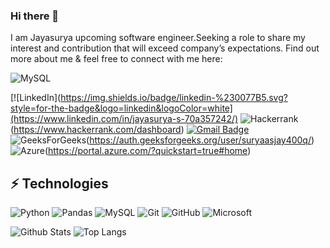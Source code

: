 ### Hi there 👋

I am Jayasurya upcoming software engineer.Seeking a role to share my interest and contribution that will exceed company’s expectations. Find out more about me & feel free to connect with me here:

![MySQL](https://img.shields.io/badge/mysql-%2300f.svg?style=for-the-badge&logo=mysql&logoColor=white)

[![LinkedIn](https://img.shields.io/badge/linkedin-%230077B5.svg?style=for-the-badge&logo=linkedin&logoColor=white](https://www.linkedin.com/in/jayasurya-s-70a357242/)
![Hackerrank](https://img.shields.io/badge/-Hackerrank-2EC866?style=for-the-badge&logo=HackerRank&logoColor=white)(https://www.hackerrank.com/dashboard)
[![Gmail Badge](https://img.shields.io/badge/-jsurya2552000@gmail.com-c14438?style=flat-square&logo=Gmail&logoColor=white&link=mailto:jsurya2552000@gmail.com)](mailto:jsurya2552000@gmail.com)
![GeeksForGeeks](https://img.shields.io/badge/GeeksforGeeks-gray?style=for-the-badge&logo=geeksforgeeks&logoColor=35914c)(https://auth.geeksforgeeks.org/user/suryaasjay400q/)
![Azure](https://img.shields.io/badge/azure-%230072C6.svg?style=for-the-badge&logo=microsoftazure&logoColor=white)(https://portal.azure.com/?quickstart=true#home)



## ⚡ Technologies

![Python](https://img.shields.io/badge/-Python-black?style=flat-square&logo=Python)
![Pandas](https://img.shields.io/badge/pandas-%23150458.svg?style=for-the-badge&logo=pandas&logoColor=white)
![MySQL](https://img.shields.io/badge/-MySQL-black?style=flat-square&logo=mysql)
![Git](https://img.shields.io/badge/-Git-black?style=flat-square&logo=git)
![GitHub](https://img.shields.io/badge/-GitHub-181717?style=flat-square&logo=github)
![Microsoft](https://img.shields.io/badge/Microsoft-0078D4?style=for-the-badge&logo=microsoft&logoColor=white)

![Github Stats](https://github-readme-stats.vercel.app/api?username=Jayasurya2552&count_private=true&show_icons=true&include_all_commits=true)
![Top Langs](https://github-readme-stats.vercel.app/api/top-langs/?username=Jayasurya2552&hide=TeX&layout=compact)
